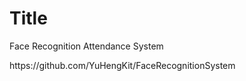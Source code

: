 <!DOCTYPE html>
<html>

<h1>Title</h1>
<body>Face Recognition Attendance System</body>
<p>https://github.com/YuHengKit/FaceRecognitionSystem</p>

